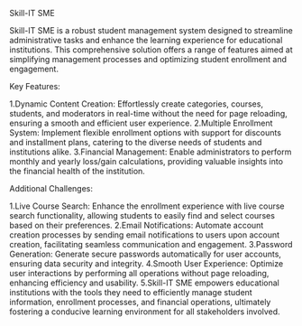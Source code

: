 Skill-IT SME

Skill-IT SME is a robust student management system designed to streamline administrative tasks and enhance the learning experience for educational institutions. This comprehensive solution offers a range of features aimed at simplifying management processes and optimizing student enrollment and engagement.

Key Features:

1.Dynamic Content Creation: Effortlessly create categories, courses, students, and moderators in real-time without the need for page reloading, ensuring a smooth and efficient user experience.
2.Multiple Enrollment System: Implement flexible enrollment options with support for discounts and installment plans, catering to the diverse needs of students and institutions alike.
3.Financial Management: Enable administrators to perform monthly and yearly loss/gain calculations, providing valuable insights into the financial health of the institution.


Additional Challenges:

1.Live Course Search: Enhance the enrollment experience with live course search functionality, allowing students to easily find and select courses based on their preferences.
2.Email Notifications: Automate account creation processes by sending email notifications to users upon account creation, facilitating seamless communication and engagement.
3.Password Generation: Generate secure passwords automatically for user accounts, ensuring data security and integrity.
4.Smooth User Experience: Optimize user interactions by performing all operations without page reloading, enhancing efficiency and usability.
5.Skill-IT SME empowers educational institutions with the tools they need to efficiently manage student information, enrollment processes, and financial operations, ultimately fostering a conducive learning environment for all stakeholders involved.
